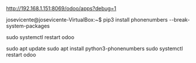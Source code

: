 http://192.168.1.151:8069/odoo/apps?debug=1

josevicente@josevicente-VirtualBox:~$ pip3 install phonenumbers --break-system-packages

sudo systemctl restart odoo

sudo apt update
sudo apt install python3-phonenumbers
sudo systemctl restart odoo

